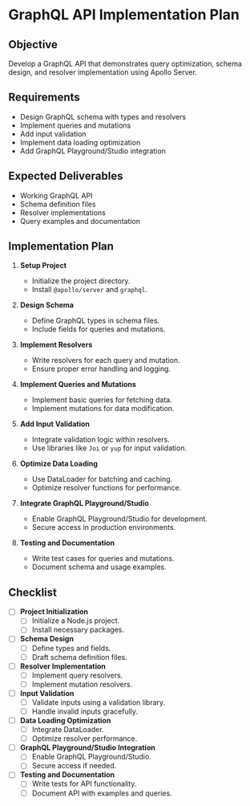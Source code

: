 # GraphQL API Implementation Plan

## Objective
Develop a GraphQL API that demonstrates query optimization, schema design, and resolver implementation using Apollo Server.

## Requirements

- Design GraphQL schema with types and resolvers
- Implement queries and mutations
- Add input validation
- Implement data loading optimization
- Add GraphQL Playground/Studio integration

## Expected Deliverables

- Working GraphQL API
- Schema definition files
- Resolver implementations
- Query examples and documentation

## Implementation Plan

1. **Setup Project**
   - Initialize the project directory.
   - Install `@apollo/server` and `graphql`.

2. **Design Schema**
   - Define GraphQL types in schema files.
   - Include fields for queries and mutations.

3. **Implement Resolvers**
   - Write resolvers for each query and mutation.
   - Ensure proper error handling and logging.

4. **Implement Queries and Mutations**
   - Implement basic queries for fetching data.
   - Implement mutations for data modification.

5. **Add Input Validation**
   - Integrate validation logic within resolvers.
   - Use libraries like `Joi` or `yup` for input validation.

6. **Optimize Data Loading**
   - Use DataLoader for batching and caching.
   - Optimize resolver functions for performance.

7. **Integrate GraphQL Playground/Studio**
   - Enable GraphQL Playground/Studio for development.
   - Secure access in production environments.

8. **Testing and Documentation**
   - Write test cases for queries and mutations.
   - Document schema and usage examples.

## Checklist

- [ ] **Project Initialization**
  - [ ] Initialize a Node.js project.
  - [ ] Install necessary packages.

- [ ] **Schema Design**
  - [ ] Define types and fields.
  - [ ] Draft schema definition files.

- [ ] **Resolver Implementation**
  - [ ] Implement query resolvers.
  - [ ] Implement mutation resolvers.

- [ ] **Input Validation**
  - [ ] Validate inputs using a validation library.
  - [ ] Handle invalid inputs gracefully.

- [ ] **Data Loading Optimization**
  - [ ] Integrate DataLoader.
  - [ ] Optimize resolver performance.

- [ ] **GraphQL Playground/Studio Integration**
  - [ ] Enable GraphQL Playground/Studio.
  - [ ] Secure access if needed.

- [ ] **Testing and Documentation**
  - [ ] Write tests for API functionality.
  - [ ] Document API with examples and queries.
